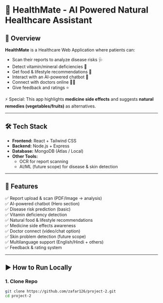# 🌿 HealthMate - AI Powered Natural Healthcare Assistant

## 📌 Overview
**HealthMate** is a Healthcare Web Application where patients can:  
- Scan their reports to analyze disease risks 🩺  
- Detect vitamin/mineral deficiencies 🍎  
- Get food & lifestyle recommendations 🥗  
- Interact with an AI-powered chatbot 🤖  
- Connect with doctors online 👨‍⚕️  
- Give feedback and ratings ⭐  

⚡ Special: This app highlights **medicine side effects** and suggests **natural remedies (vegetables/fruits)** as alternatives.  

---

## 🛠️ Tech Stack
- **Frontend:** React + Tailwind CSS  
- **Backend:** Node.js + Express  
- **Database:** MongoDB (Atlas / Local)  
- **Other Tools:**  
  - OCR for report scanning  
  - AI/ML (future scope) for disease & skin detection  

---

## 🚀 Features
✅ Report upload & scan (PDF/Image → analysis)  
✅ AI-powered chatbot (Hero section)  
✅ Disease risk prediction (basic)  
✅ Vitamin deficiency detection  
✅ Natural food & lifestyle recommendations  
✅ Medicine side effects awareness  
✅ Doctor connect (video/chat option)  
✅ Skin problem detection (future scope)  
✅ Multilanguage support (English/Hindi + others)  
✅ Feedback & rating system  

---

## ▶️ How to Run Locally

### 1. Clone Repo
```bash
git clone https://github.com/zafar126/project-2.git
cd project-2
